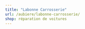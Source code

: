 ```yaml
---
title: "Labonne Carrosserie"
url: /aubiere/labonne-carrosserie/
shop: réparation de voitures
---
```


